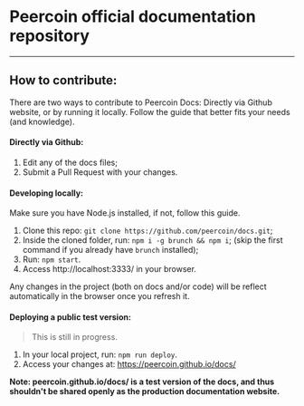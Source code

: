 # Peercoin official documentation repository

----

## How to contribute:

There are two ways to contribute to Peercoin Docs: Directly via Github website, or by running it locally. Follow the guide that better fits your needs (and knowledge).

#### Directly via Github:

1. Edit any of the docs files;
2. Submit a Pull Request with your changes.

#### Developing locally:

Make sure you have Node.js installed, if not, follow this guide.

1. Clone this repo: `git clone https://github.com/peercoin/docs.git`;
2. Inside the cloned folder, run: `npm i -g brunch && npm i`; (skip the first command if you already have `brunch` installed);
3. Run: `npm start`.
4. Access http://localhost:3333/ in your browser.

Any changes in the project (both on docs and/or code) will be reflect automatically in the browser once you refresh it.

#### Deploying a public test version:

> This is still in progress.

1. In your local project, run: `npm run deploy`.
2. Access your changes at: https://peercoin.github.io/docs/

**Note: peercoin.github.io/docs/ is a test version of the docs, and thus shouldn't be shared openly as the production documentation website.**

####